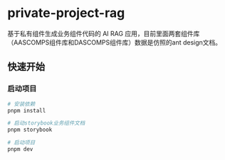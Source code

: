 # private-project-rag

基于私有组件生成业务组件代码的 AI RAG 应用，目前里面两套组件库（AASCOMPS组件库和DASCOMPS组件库）数据是仿照的ant design文档。

## 快速开始
### 启动项目

```bash
# 安装依赖
pnpm install

# 启动storybook业务组件文档
pnpm storybook

# 启动项目
pnpm dev
```
